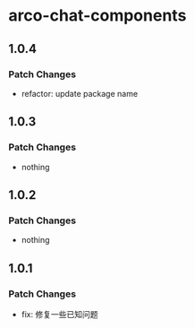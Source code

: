 # arco-chat-components

## 1.0.4

### Patch Changes

- refactor: update package name

## 1.0.3

### Patch Changes

- nothing

## 1.0.2

### Patch Changes

- nothing

## 1.0.1

### Patch Changes

- fix: 修复一些已知问题
